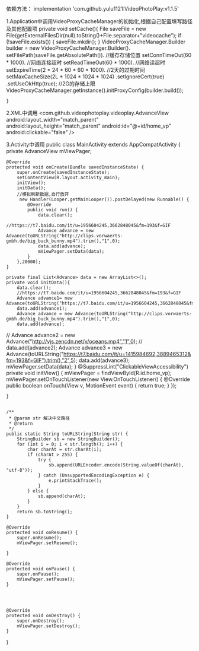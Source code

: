 依赖方法：
implementation 'com.github.yulu1121:VideoPhotoPlay:v1.1.5'

1.Application中调用VideoProxyCacheManager的初始化,根据自己配置填写路径及其他配置项
private void setCache(){
        File saveFile =  new File(getExternalFilesDir(null).toString()+File.separator+"videocache");
        if (!saveFile.exists()) {
            saveFile.mkdir();
        }
        VideoProxyCacheManager.Builder builder = new VideoProxyCacheManager.Builder().
                setFilePath(saveFile.getAbsolutePath()).    //缓存存储位置
                        setConnTimeOut(60 * 1000).                  //网络连接超时
                        setReadTimeOut(60 * 1000).                  //网络读超时
                        setExpireTime(2 * 24 * 60 * 60 * 1000).     //2天的过期时间
                        setMaxCacheSize(2L * 1024 * 1024 * 1024)
                .setIgnoreCert(true)
                .setUseOkHttp(true);    //2G的存储上限
        VideoProxyCacheManager.getInstance().initProxyConfig(builder.build());

    }
    
2.XML中调用
 <com.github.videophotoplay.videoplay.AdvanceView
            android:layout_width="match_parent"
            android:layout_height="match_parent"
            android:id="@+id/home_vp"
            android:clickable="false"
            />
            
3.Activity中调用
public class MainActivity extends AppCompatActivity {
    private AdvanceView mViewPager;

    @Override
    protected void onCreate(Bundle savedInstanceState) {
        super.onCreate(savedInstanceState);
        setContentView(R.layout.activity_main);
        initView();
        initData();
        //模拟刷新数据,自行放开
         new Handler(Looper.getMainLooper()).postDelayed(new Runnable() {
            @Override
            public void run() {
                data.clear();
                //https://t7.baidu.com/it/u=1956604245,3662848045&fm=193&f=GIF
                Advance advance = new Advance(toURLString("http://clips.vorwaerts-gmbh.de/big_buck_bunny.mp4").trim(),"1",0);
                data.add(advance);
                mViewPager.setData(data);
            }
        },20000);
    }

    private final List<Advance> data = new ArrayList<>();
    private void initData(){
        data.clear();
        //https://t7.baidu.com/it/u=1956604245,3662848045&fm=193&f=GIF
        Advance advance1= new Advance(toURLString("https://t7.baidu.com/it/u=1956604245,3662848045&fm=193&f=GIF").trim(),"2",10);
        data.add(advance1);
        Advance advance = new Advance(toURLString("http://clips.vorwaerts-gmbh.de/big_buck_bunny.mp4").trim(),"1",0);
        data.add(advance);
//        Advance advance2 = new Advance("http://vjs.zencdn.net/v/oceans.mp4","1",0);
//        data.add(advance2);
        Advance advance3 = new Advance(toURLString("https://t7.baidu.com/it/u=1415984692,3889465312&fm=193&f=GIF").trim(),"2",5);
        data.add(advance3);
        mViewPager.setData(data);
    }
    @SuppressLint("ClickableViewAccessibility")
    private void initView() {
        mViewPager = findViewById(R.id.home_vp);
        mViewPager.setOnTouchListener(new View.OnTouchListener() {
            @Override
            public boolean onTouch(View v, MotionEvent event) {
                return true;
            }
        });

    }


    /**
     * @param str 解决中文路径
     * @return
     */
    public static String toURLString(String str) {
        StringBuilder sb = new StringBuilder();
        for (int i = 0; i < str.length(); i++) {
            char charAt = str.charAt(i);
            if (charAt > 255) {
                try {
                    sb.append(URLEncoder.encode(String.valueOf(charAt), "utf-8"));
                } catch (UnsupportedEncodingException e) {
                    e.printStackTrace();
                }
            } else {
                sb.append(charAt);
            }
        }
        return sb.toString();
    }

    @Override
    protected void onResume() {
        super.onResume();
        mViewPager.setResume();

    }

    @Override
    protected void onPause() {
        super.onPause();
        mViewPager.setPause();
    }




    @Override
    protected void onDestroy() {
        super.onDestroy();
        mViewPager.setDestroy();
    }
}
             
    

